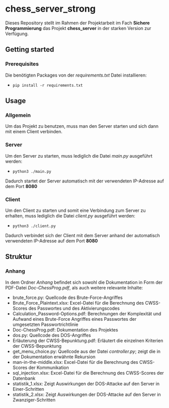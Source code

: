 # chess_server_strong
Dieses Repository stellt im Rahmen der Projektarbeit im Fach **Sichere Programmierung** das Projekt **chess_server** in der starken Version zur Verfügung.

## Getting started
### Prerequisites
Die benötigten Packages von der _requirements.txt_ Datei installieren:

- ```pip install -r requirements.txt```


## Usage
### Allgemein
Um das Projekt zu benutzen, muss man den Server starten und sich dann mit einem Client verbinden.
### Server
Um den Server zu starten, muss lediglich die Datei _main.py_ ausgeführt werden:
- ```python3 ./main.py```

Dadurch startet der Server automatisch mit der verwendeten IP-Adresse auf dem Port **8080**


### Client
Um den Client zu starten und somit eine Verbindung zum Server zu erhalten, muss lediglich die Datei _client.py_ ausgeführt werden:
- ```python3 ./client.py```

Dadurch verbindet sich der Client mit dem Server anhand der automatisch verwendeten IP-Adresse auf dem Port **8080**


## Struktur
### Anhang
In dem Ordner _Anhang_ befindet sich sowohl die Dokumentation in Form der PDF-Datei _Doc-ChessProg.pdf_, als auch weitere relevante Inhalte:
- brute_force.py: Quellcode des Brute-Force-Angriffes
- Brute_Force_Plaintext.xlsx: Excel-Datei für die Berechnung des CWSS-Scores des Passwortes und des Aktivierungscodes
- Calculation_Password-Options.pdf: Berechnungen der Komplexität und Aufwand eines Brute-Force Angriffes eines Passwortes der umgesetzten Passwortrichtlinie
- Doc-ChessProg.pdf: Dokumentation des Projektes
- dos.py: Quellcode des DOS-Angriffes
- Erläuterung der CWSS-Bepunktung.pdf: Erläutert die einzelnen Kriterien der CWSS-Bepunktung
- get_menu_choice.py: Quellcode aus der Datei _controller.py_; zeigt die in der Dokumentation erwähnte Rekursion
- man-in-the-middle.xlsx: Excel-Datei für die Berechnung des CWSS-Scores der Kommunikation
- sql_injection.xlsx: Excel-Datei für die Berechnung des CWSS-Scores der Datenbank
- statistik_1.xlsx: Zeigt Auswirkungen der DOS-Attacke auf den Server in Einer-Schritten
- statistik_2.xlsx: Zeigt Auswirkungen der DOS-Attacke auf den Server in Zwanziger-Schritten